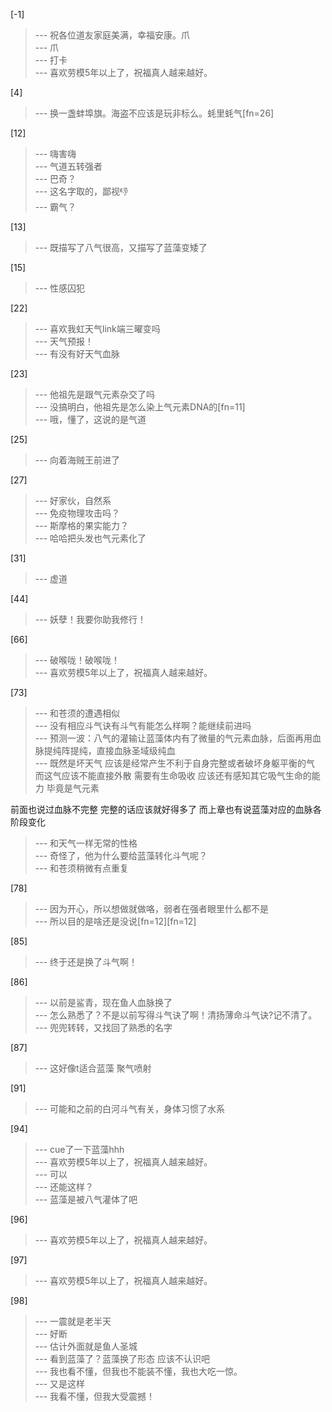 
[-1] 
>--- 祝各位道友家庭美满，幸福安康。爪<br>
>--- 爪<br>
>--- 打卡<br>
>--- 喜欢劳模5年以上了，祝福真人越来越好。<br>

[4] 
>--- 换一盏蚌埠旗。海盗不应该是玩非标么。蚝里蚝气[fn=26]<br>

[12] 
>--- 嗨害嗨<br>
>--- 气道五转强者<br>
>--- 巴奇？<br>
>--- 这名字取的，鄙视👎<br>
>--- 霸气？<br>

[13] 
>--- 既描写了八气很高，又描写了蓝藻变矮了<br>

[15] 
>--- 性感囚犯<br>

[22] 
>--- 喜欢我虹天气link端三曜变吗<br>
>--- 天气预报！<br>
>--- 有没有好天气血脉<br>

[23] 
>--- 他祖先是跟气元素杂交了吗<br>
>--- 没搞明白，他祖先是怎么染上气元素DNA的[fn=11]<br>
>--- 哦，懂了，这说的是气道<br>

[25] 
>--- 向着海贼王前进了<br>

[27] 
>--- 好家伙，自然系<br>
>--- 免疫物理攻击吗？<br>
>--- 斯摩格的果实能力？<br>
>--- 哈哈把头发也气元素化了<br>

[31] 
>--- 虚道<br>

[44] 
>--- 妖孽！我要你助我修行！<br>

[66] 
>--- 破喉咙！破喉咙！<br>
>--- 喜欢劳模5年以上了，祝福真人越来越好。<br>

[73] 
>--- 和苍须的遭遇相似<br>
>--- 没有相应斗气诀有斗气有能怎么样啊？能继续前进吗<br>
>--- 预测一波：八气的灌输让蓝藻体内有了微量的气元素血脉，后面再用血脉提纯阵提纯，直接血脉圣域级纯血<br>
>--- 既然是坏天气
应该是经常产生不利于自身完整或者破坏身躯平衡的气
而这气应该不能直接外散
需要有生命吸收
应该还有感知其它吸气生命的能力
毕竟是气元素

前面也说过血脉不完整
完整的话应该就好得多了
而上章也有说蓝藻对应的血脉各阶段变化<br>
>--- 和天气一样无常的性格<br>
>--- 奇怪了，他为什么要给蓝藻转化斗气呢？<br>
>--- 和苍须稍微有点重复<br>

[78] 
>--- 因为开心，所以想做就做咯，弱者在强者眼里什么都不是<br>
>--- 所以目的是啥还是没说[fn=12][fn=12]<br>

[85] 
>--- 终于还是换了斗气啊！<br>

[86] 
>--- 以前是鲨青，现在鱼人血脉换了<br>
>--- 怎么熟悉了？不是以前写得斗气诀了啊！清扬薄命斗气诀?记不清了。<br>
>--- 兜兜转转，又找回了熟悉的名字<br>

[87] 
>--- 这好像t适合蓝藻
聚气喷射<br>

[91] 
>--- 可能和之前的白河斗气有关，身体习惯了水系<br>

[94] 
>--- cue了一下蓝藻hhh<br>
>--- 喜欢劳模5年以上了，祝福真人越来越好。<br>
>--- 可以<br>
>--- 还能这样？<br>
>--- 蓝藻是被八气灌体了吧<br>

[96] 
>--- 喜欢劳模5年以上了，祝福真人越来越好。<br>

[97] 
>--- 喜欢劳模5年以上了，祝福真人越来越好。<br>

[98] 
>--- 一震就是老半天<br>
>--- 好断<br>
>--- 估计外面就是鱼人圣城<br>
>--- 看到蓝藻了？蓝藻换了形态 应该不认识吧<br>
>--- 我也看不懂，但我也不能装不懂，我也大吃一惊。<br>
>--- 又是这样<br>
>--- 我看不懂，但我大受震撼！<br>
